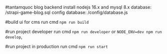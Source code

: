 #tantamquoc blog backend
install nodejs 16.x and mysql 8.x
database: /strapi-game-blog.sql
config database: /config/database.js

#build ui for cms
run cmd `npm run build`

#run project developer
run cmd `npm run developer` or `NODE_ENV=dev npm run develop`,

#run project in production 
run cmd `npm run start`